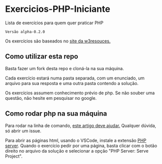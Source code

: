 # Exercicios-PHP-Iniciante
Lista de exercícios para quem quer praticar PHP

`Versão alpha-0.2.0`

Os exercícios são baseados no [site da w3resouces.](https://www.w3resource.com/php-exercises/php-basic-exercises.php)

## Como utilizar esta repo

Basta fazer um fork desta repo e cloná-la na sua máquina.

Cada exercício estará numa pasta separada, com um enunciado, um arquivo para sua resposta e uma outra pasta contendo a solução.

Os exercícios assumem conhecimento prévio de php. Se não souber uma questão, não hesite em pesquisar no google.

## Como rodar php na sua máquina

Para rodar na linha de comando, [este artigo deve ajudar.](https://pt.stackoverflow.com/questions/361581/como-usar-o-php-na-linha-de-comando) Qualquer dúvida, só abrir um issue.

Para abrir as páginas html, usando o VSCode, instale a extensão [PHP server](https://marketplace.visualstudio.com/items?itemName=brapifra.phpserver). Quando o exercício pedir por uma página, basta clicar com o botão direito no arquivo da solução e selecionar a opção "PHP Server: Serve Project".
